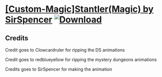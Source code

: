 # [\[Custom-Magic\]Stantler\(Magic\) by SirSpencer](https://git.io/JE23e) [![Download](https://img.shields.io/badge/Download--red?style=social&logo=github)](https://git.io/JE23n)



## Credits

Credit goes to Clowcardruler for ripping the DS animations 

Credit goes to redblueyellow for ripping the mystery dungeons animations 

Credits goes to SirSpencer for making the animation 



